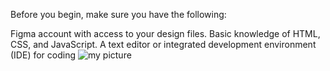 Before you begin, make sure you have the following:

Figma account with access to your design files.
Basic knowledge of HTML, CSS, and JavaScript.
A text editor or integrated development environment (IDE) for coding
![my picture](me.jpg)
